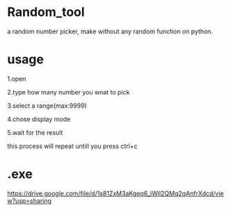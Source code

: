 # Random_tool
a random number picker, make without any random function on python.

# usage
1.open

2.type how many number you wnat to pick 

3.select a range(max:9999)

4.chose display mode

5.wait for the result

this process will repeat untill you press ctrl+c

# .exe
https://drive.google.com/file/d/1s81ZxM3aKgeq6_iWll2QMq2qAnfrXdcd/view?usp=sharing
